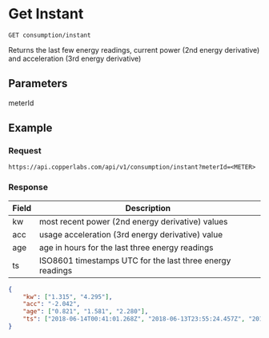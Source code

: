 # Get Instant

    GET consumption/instant
    
Returns the last few energy readings, current power (2nd energy derivative) and acceleration (3rd energy derivative)

## Parameters
  meterId

## Example
### Request

    https://api.copperlabs.com/api/v1/consumption/instant?meterId=<METER>

### Response

Field | Description
--- | --- 
kw | most recent power (2nd energy derivative) values
acc | usage acceleration (3rd energy derivative) value
age | age in hours for the last three energy readings
ts | ISO8601 timestamps UTC for the last three energy readings

``` json
{
	"kw": ["1.315", "4.295"],
	"acc": "-2.042",
	"age": ["0.821", "1.581", "2.280"],
	"ts": ["2018-06-14T00:41:01.268Z", "2018-06-13T23:55:24.457Z", "2018-06-13T23:13:29.650Z"]
}
```
